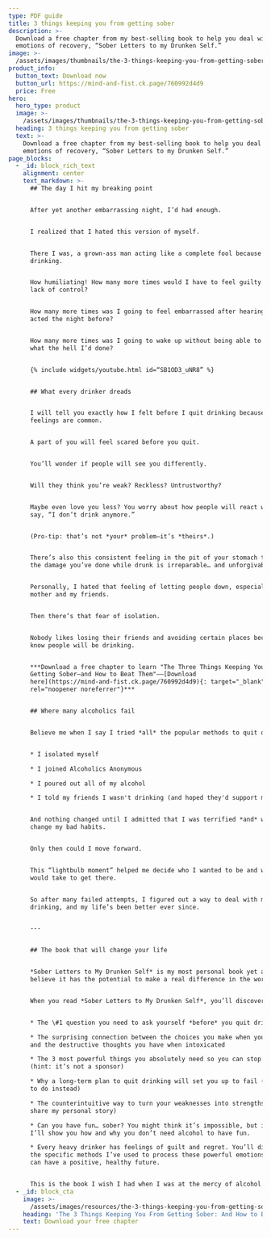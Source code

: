 ```yaml
---
type: PDF guide
title: 3 things keeping you from getting sober
description: >-
  Download a free chapter from my best-selling book to help you deal with the
  emotions of recovery, “Sober Letters to my Drunken Self.”
image: >-
  /assets/images/thumbnails/the-3-things-keeping-you-from-getting-sober-cover.jpg
product_info:
  button_text: Download now
  button_url: https://mind-and-fist.ck.page/760992d4d9
  price: Free
hero:
  hero_type: product
  image: >-
    /assets/images/thumbnails/the-3-things-keeping-you-from-getting-sober-cover.jpg
  heading: 3 things keeping you from getting sober
  text: >-
    Download a free chapter from my best-selling book to help you deal with the
    emotions of recovery, “Sober Letters to my Drunken Self.”
page_blocks:
  - _id: block_rich_text
    alignment: center
    text_markdown: >-
      ## The day I hit my breaking point


      After yet another embarrassing night, I’d had enough.


      I realized that I hated this version of myself.


      There I was, a grown-ass man acting like a complete fool because of my
      drinking.


      How humiliating! How many more times would I have to feel guilty about my
      lack of control?


      How many more times was I going to feel embarrassed after hearing how I
      acted the night before?


      How many more times was I going to wake up without being able to remember
      what the hell I’d done?


      {% include widgets/youtube.html id=“SB1OD3_uNR8” %}


      ## What every drinker dreads


      I will tell you exactly how I felt before I quit drinking because these
      feelings are common.


      A part of you will feel scared before you quit.


      You’ll wonder if people will see you differently.


      Will they think you’re weak? Reckless? Untrustworthy?


      Maybe even love you less? You worry about how people will react when you
      say, “I don’t drink anymore.”


      (Pro-tip: that’s not *your* problem—it’s *theirs*.)


      There’s also this consistent feeling in the pit of your stomach that all
      the damage you’ve done while drunk is irreparable… and unforgivable.


      Personally, I hated that feeling of letting people down, especially my
      mother and my friends.


      Then there’s that fear of isolation.


      Nobody likes losing their friends and avoiding certain places because you
      know people will be drinking.


      ***Download a free chapter to learn "The Three Things Keeping You From
      Getting Sober—and How to Beat Them"——[Download
      here](https://mind-and-fist.ck.page/760992d4d9){: target="_blank"
      rel="noopener noreferrer"}***


      ## Where many alcoholics fail


      Believe me when I say I tried *all* the popular methods to quit drinking:


      * I isolated myself

      * I joined Alcoholics Anonymous

      * I poured out all of my alcohol

      * I told my friends I wasn't drinking (and hoped they'd support me)


      And nothing changed until I admitted that I was terrified *and* willing to
      change my bad habits.


      Only then could I move forward.


      This “lightbulb moment” helped me decide who I wanted to be and what it
      would take to get there.


      So after many failed attempts, I figured out a way to deal with my
      drinking, and my life’s been better ever since.


      ---


      ## The book that will change your life


      *Sober Letters to My Drunken Self* is my most personal book yet and I
      believe it has the potential to make a real difference in the world.


      When you read *Sober Letters to My Drunken Self*, you’ll discover:


      * The \#1 question you need to ask yourself *before* you quit drinking

      * The surprising connection between the choices you make when you’re sober
      and the destructive thoughts you have when intoxicated

      * The 3 most powerful things you absolutely need so you can stop drinking
      (hint: it’s not a sponsor)

      * Why a long-term plan to quit drinking will set you up to fail (and what
      to do instead)

      * The counterintuitive way to turn your weaknesses into strengths (I’ll
      share my personal story)

      * Can you have fun… sober? You might think it’s impossible, but it’s not!
      I’ll show you how and why you don’t need alcohol to have fun.

      * Every heavy drinker has feelings of guilt and regret. You’ll discover
      the specific methods I’ve used to process these powerful emotions so you
      can have a positive, healthy future.


      This is the book I wish I had when I was at the mercy of alcohol.&nbsp;
  - _id: block_cta
    image: >-
      /assets/images/resources/the-3-things-keeping-you-from-getting-sober-3d-1.png
    heading: 'The 3 Things Keeping You From Getting Sober: And How to Beat Them'
    text: Download your free chapter
---
```

